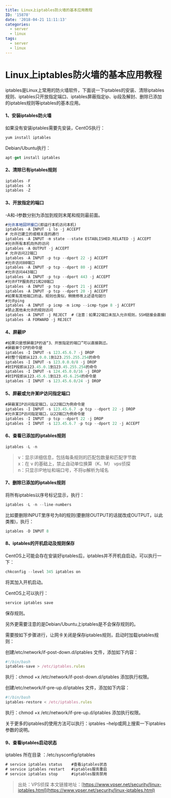```yaml
---
title: Linux上iptables防火墙的基本应用教程
ID: '15878'
date: '2018-04-21 11:11:13'
categories:
  - server
  - linux
tags:
  - server
  - linux
---
```


# Linux上iptables防火墙的基本应用教程

iptables是Linux上常用的防火墙软件，下面说一下iptables的安装、清除iptables规则、iptables只开放指定端口、iptables屏蔽指定ip、ip段及解封、删除已添加的iptables规则等iptables的基本应用。

#### 1、安装iptables防火墙

如果没有安装iptables需要先安装，CentOS执行：

``` js 
yum install iptables
```

Debian/Ubuntu执行：

``` js 
apt-get install iptables
```

#### 2、清除已有iptables规则

``` js 
iptables -F
iptables -X
iptables -Z
```

#### 3、开放指定的端口

\-A和-I参数分别为添加到规则末尾和规则最前面。

``` js 
#允许本地回环接口(即运行本机访问本机)
iptables -A INPUT -i lo -j ACCEPT
# 允许已建立的或相关连的通行
iptables -A INPUT -m state --state ESTABLISHED,RELATED -j ACCEPT
#允许所有本机向外的访问
iptables -A OUTPUT -j ACCEPT
# 允许访问22端口
iptables -A INPUT -p tcp --dport 22 -j ACCEPT
#允许访问80端口
iptables -A INPUT -p tcp --dport 80 -j ACCEPT
#允许访问443端口
iptables -A INPUT -p tcp --dport 443 -j ACCEPT
#允许FTP服务的21和20端口
iptables -A INPUT -p tcp --dport 21 -j ACCEPT
iptables -A INPUT -p tcp --dport 20 -j ACCEPT
#如果有其他端口的话，规则也类似，稍微修改上述语句就行
#允许ping
iptables -A INPUT -p icmp -m icmp --icmp-type 8 -j ACCEPT
#禁止其他未允许的规则访问
iptables -A INPUT -j REJECT  #（注意：如果22端口未加入允许规则，SSH链接会直接断开。）
iptables -A FORWARD -j REJECT
```

#### 4、屏蔽IP

``` js 
#如果只是想屏蔽IP的话“3、开放指定的端口”可以直接跳过。
#屏蔽单个IP的命令是
iptables -I INPUT -s 123.45.6.7 -j DROP
#封整个段即从123.0.0.1到123.255.255.254的命令
iptables -I INPUT -s 123.0.0.0/8 -j DROP
#封IP段即从123.45.0.1到123.45.255.254的命令
iptables -I INPUT -s 124.45.0.0/16 -j DROP
#封IP段即从123.45.6.1到123.45.6.254的命令是
iptables -I INPUT -s 123.45.6.0/24 -j DROP
```

#### 5、屏蔽或允许某IP访问指定端口

``` js 
#屏蔽某IP访问指定端口，以22端口为例命令是
iptables -I INPUT -s 123.45.6.7 -p tcp --dport 22 -j DROP
#允许某IP访问指定端口，以22端口为例命令是
iptables -I INPUT -p tcp --dport 22 -j DROP
iptables -I INPUT -s 123.45.6.7 -p tcp --dport 22 -j ACCEPT
```

#### 6、查看已添加的iptables规则

``` js 
iptables -L -n
```

> v：显示详细信息，包括每条规则的匹配包数量和匹配字节数  
> x：在 v 的基础上，禁止自动单位换算（K、M） vps侦探  
> n：只显示IP地址和端口号，不将ip解析为域名

#### 7、删除已添加的iptables规则

将所有iptables以序号标记显示，执行：

``` js 
iptables -L -n --line-numbers
```

比如要删除INPUT里序号为8的规则(要删除OUTPUT的话就改成OUTPUT，以此类推)，执行：

``` js 
iptables -D INPUT 8
```

#### 8、iptables的开机启动及规则保存

CentOS上可能会存在安装好iptables后，iptables并不开机自启动，可以执行一下：

``` js 
chkconfig --level 345 iptables on
```

将其加入开机启动。

CentOS上可以执行：

``` js 
service iptables save
```

保存规则。

另外更需要注意的是Debian/Ubuntu上iptables是不会保存规则的。

需要按如下步骤进行，让网卡关闭是保存iptables规则，启动时加载iptables规则：

创建/etc/network/if-post-down.d/iptables 文件，添加如下内容：

``` js 
#!/bin/bash
iptables-save > /etc/iptables.rules
```

执行：chmod +x /etc/network/if-post-down.d/iptables 添加执行权限。

创建/etc/network/if-pre-up.d/iptables 文件，添加如下内容：

``` js 
#!/bin/bash
iptables-restore < /etc/iptables.rules
```

执行：chmod +x /etc/network/if-pre-up.d/iptables 添加执行权限。

关于更多的iptables的使用方法可以执行：iptables –help或网上搜索一下iptables参数的说明。

#### 9、查看iptables启动状态

iptables 所在目录 ：/etc/sysconfig/iptables

``` js 
# service iptables status    #查看iptables状态
# service iptables restart   #iptables服务重启
# service iptables stop      #iptables服务禁用
```

> 出处：VPS侦探 本文链接地址：[https://www.vpser.net/security/linux-iptables.html](https://www.vpser.net/security/linux-iptables.html)
 
 
 
 
 
 
 
 
 
 
 
 
 
 
 
 
 
 
 
